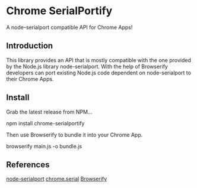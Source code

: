 Chrome SerialPortify
====================
A node-serialport compatible API for Chrome Apps!

Introduction
------------
This library provides an API that is mostly compatible with
the one provided by the Node.js library node-serialport. With
the help of Browserify developers can port existing Node.js code
dependent on node-serialport to their Chrome Apps.

Install
-------
Grab the latest release from NPM...

  npm install chrome-serialportify

Then use Browserify to bundle it into your Chrome App.

  browserify main.js -o bundle.js

References
----------
[node-serialport](https://github.com/voodootikigod/node-serialport)
[chrome.serial](http://developer.chrome.com/apps/serial.html)
[Browserify](http://browserify.org/)
